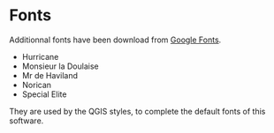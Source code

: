 # Fonts

Additionnal fonts have been download from <a href="https://fonts.google.com/">Google Fonts</a>.
- Hurricane
- Monsieur la Doulaise
- Mr de Haviland
- Norican
- Special Elite

They are used by the QGIS styles, to complete the default fonts of this software.